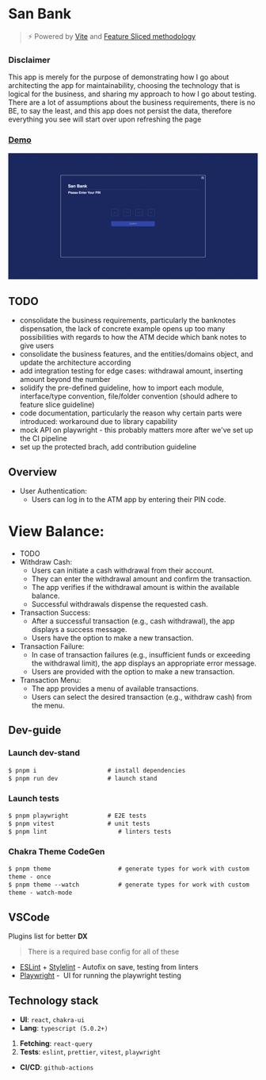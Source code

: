 # San Bank

> ⚡️ Powered by [Vite](https://vitejs.dev/) and [Feature Sliced methodology](https://github.com/feature-sliced/documentation)

### Disclaimer

This app is merely for the purpose of demonstrating how I go about architecting the app for maintainability, choosing the technology that is logical for the business, and sharing my approach to how I go about testing. There are a lot of assumptions about the business requirements, there is no BE, to say the least, and this app does not persist the data, therefore everything you see will start over upon refreshing the page

### [Demo](https://atm-s-nuttapong.vercel.app/)

![Atm app screenshot](https://github.com/S-Nuttapong/Atm/blob/dev/docs/application-screenshot.png)

## TODO
- consolidate the business requirements, particularly the banknotes dispensation, the lack of concrete example opens up too many possibilities with regards to how the ATM decide which bank notes to give users  
- consolidate the business features, and the entities/domains object, and update the architecture according
- add integration testing for edge cases: withdrawal amount, inserting amount beyond the number
- solidify the pre-defined guideline, how to import each module, interface/type convention, file/folder convention (should adhere to feature slice guideline)
- code documentation, particularly the reason why certain parts were introduced: workaround due to library capability
- mock API on playwright - this probably matters more after we've set up the CI pipeline
- set up the protected brach, add contribution guideline

## Overview

- User Authentication:
  - Users can log in to the ATM app by entering their PIN code.

# View Balance:

- TODO
- Withdraw Cash:
  - Users can initiate a cash withdrawal from their account.
  - They can enter the withdrawal amount and confirm the transaction.
  - The app verifies if the withdrawal amount is within the available balance.
  - Successful withdrawals dispense the requested cash.
- Transaction Success:
  - After a successful transaction (e.g., cash withdrawal), the app displays a success message.
  - Users have the option to make a new transaction.
- Transaction Failure:
  - In case of transaction failures (e.g., insufficient funds or exceeding the withdrawal limit), the app displays an appropriate error message.
  - Users are provided with the option to make a new transaction.
- Transaction Menu:
  - The app provides a menu of available transactions.
  - Users can select the desired transaction (e.g., withdraw cash) from the menu.

## Dev-guide

### Launch dev-stand

```
$ pnpm i                    # install dependencies
$ pnpm run dev              # launch stand
```

### Launch tests

```
$ pnpm playwright           # E2E tests
$ pnpm vitest               # unit tests
$ pnpm lint                    # linters tests
```

### Chakra Theme CodeGen

```
$ pnpm theme                   # generate types for work with custom theme - once
$ pnpm theme --watch           # generate types for work with custom theme - watch-mode
```

## VSCode

Plugins list for better **DX**

> There is a required base config for all of these

- [ESLint](https://marketplace.visualstudio.com/items?itemName=dbaeumer.vscode-eslint) + [Stylelint](https://marketplace.visualstudio.com/items?itemName=stylelint.vscode-stylelint) - Autofix on save, testing from linters
- [Playwright](https://marketplace.visualstudio.com/items?itemName=ms-playwright.playwright) -  UI for running the playwright testing

## Technology stack

- **UI**: `react`, `chakra-ui`
- **Lang**: `typescript (5.0.2+)`

1.  **Fetching**: `react-query`
2.  **Tests**: `eslint`, `prettier`, `vitest`, `playwright`

- **CI/CD**: `github-actions`
